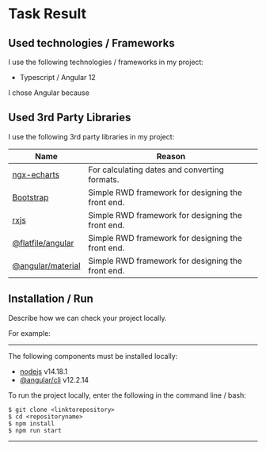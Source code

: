# Task Result

## Used technologies / Frameworks

I use the following technologies / frameworks in my project:

- Typescript / Angular 12


I chose Angular because 

## Used 3rd Party Libraries

I use the following 3rd party libraries in my project:

Name | Reason
--- | ---
[ngx-echarts](https://xieziyu.github.io/ngx-echarts/) | For calculating dates and converting formats.
[Bootstrap](https://getbootstrap.com/) | Simple RWD framework for designing the front end.
[rxjs](https://getbootstrap.com/) | Simple RWD framework for designing the front end.
[@flatfile/angular](https://getbootstrap.com/) | Simple RWD framework for designing the front end.
[@angular/material](https://getbootstrap.com/) | Simple RWD framework for designing the front end.
## Installation / Run

Describe how we can check your project locally.

For example:

---

The following components must be installed locally:

- [nodejs](https://nodejs.org/en/) v14.18.1
- [@angular/cli](https://www.npmjs.com/package/@angular/cli) v12.2.14

To run the project locally, enter the following in the command line / bash:

```console
$ git clone <linktorepository>
$ cd <repositoryname>
$ npm install
$ npm run start
```
---
